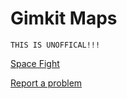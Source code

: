 # Gimkit Maps
`THIS IS UNOFFICAL!!!`

[Space Fight](https://www.gimkit.com/creative/publish-link/U2FsdGVkX1%2B1hzg0h4%2FwOuRd2gMKFPCXvI6tzaXVWv4XcJAIbbAEvLJ6JMX4kwKAm8AlRgeLa9ReEFoIZRyWzxLKgM42HllTj57aPHIiOkg%3D)

[Report a problem](mailto:Lucas-Mutter@outlook.com?bcc=lucasmutter@mcps.org&body=Hello%20Lucas%2C%0A%0A%20%20The%20link%20is%20invalid%2C%20please%20get%20a%20new%20link%20for%20the%20gimkit%20creatives%0A%0AYour%20friend%2C%20Random%20kid%20(LOOOOOOOOOL))
